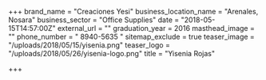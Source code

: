 +++
brand_name = "Creaciones Yesi"
business_location_name = "Arenales, Nosara"
business_sector = "Office Supplies"
date = "2018-05-15T14:57:00Z"
external_url = ""
graduation_year = 2016
masthead_image = ""
phone_number = " 8940-5635 "
sitemap_exclude = true
teaser_image = "/uploads/2018/05/15/yisenia.png"
teaser_logo = "/uploads/2018/05/26/yisenia-logo.png"
title = "Yisenia Rojas"

+++
